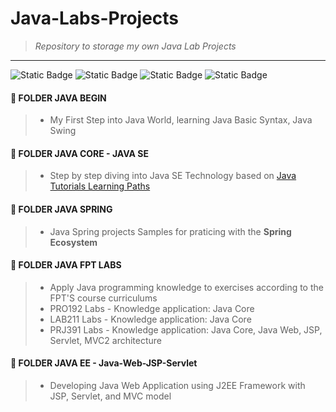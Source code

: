 # Java-Labs-Projects 
> *Repository to storage my own Java Lab Projects*
---
![Static Badge](https://img.shields.io/badge/Java-blue?logo=openjdk&labelColor=white) ![Static Badge](https://img.shields.io/badge/Spring-green?logo=spring&logoColor=white) ![Static Badge](https://img.shields.io/badge/Spring_Boot-green?logo=springboot&logoColor=white) ![Static Badge](https://img.shields.io/badge/Spring_Security-green?logo=springsecurity&logoColor=white)

#### 📂 FOLDER JAVA BEGIN
> - My First Step into Java World, learning Java Basic Syntax, Java Swing

#### 📂 FOLDER JAVA CORE - JAVA SE
> - Step by step diving into Java SE Technology based on [Java Tutorials Learning Paths](https://docs.oracle.com/javase/tutorial/tutorialLearningPaths.html)

#### 📂 FOLDER JAVA SPRING
> - Java Spring projects Samples for praticing with the **Spring Ecosystem**

#### 📂 FOLDER JAVA FPT LABS
> - Apply Java programming knowledge to exercises according to the FPT'S course curriculums
> - PRO192 Labs - Knowledge application: Java Core
> - LAB211 Labs - Knowledge application: Java Core
> - PRJ391 Labs - Knowledge application: Java Core, Java Web, JSP, Servlet, MVC2 architecture

#### 📂 FOLDER JAVA EE - Java-Web-JSP-Servlet
> - Developing Java Web Application using J2EE Framework with JSP, Servlet, and MVC model
